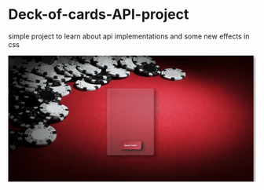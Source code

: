 # Deck-of-cards-API-project
simple project to learn about api implementations and some new effects in css

<img src="./image/teste.gif">
